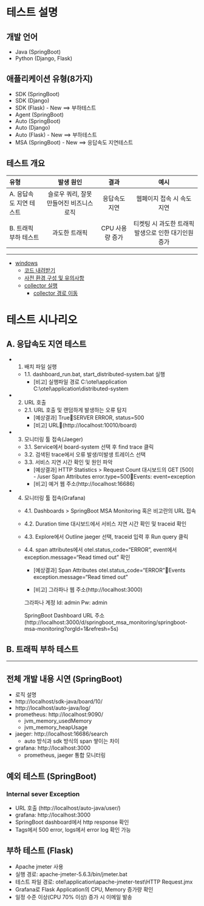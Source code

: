# 테스트 설명

## 개발 언어
- Java (SpringBoot)
- Python (Django, Flask)

## 애플리케이션 유형(8가지)
- SDK (SpringBoot)
- SDK (Django)
- SDK (Flask) - New ==> 부하테스트
- Agent (SpringBoot)
- Auto (SpringBoot)
- Auto (Django)
- Auto (Flask) - New ==> 부하테스트
- MSA (SpringBoot) - New ==> 응답속도 지연테스트

## 테스트 개요
| 유형 | 발생 원인 | 결과 | 예시 |
| :--- | :---: | :---: | :---: |
| A. 응답속도 지연 테스트 | 슬로우 쿼리, 잘못 만들어진 비즈니스 로직 | 응답속도 지연 | 웹페이지 접속 시 속도 지연 |
| B. 트래픽 부하 테스트 | 과도한 트래픽 | CPU 사용량 증가 | 티켓팅 시 과도한 트래픽 발생으로 인한 대기인원 증가 |

---


- [windows](#windows)
    * [코드 내려받기](#코드-내려받기)
    * [사전 환경 구성 및 유의사항](#사전-환경-구성-및-유의사항)
    * [collector 실행](#collector-실행)
        + [collector 경로 이동](#collector-경로-이동)




# 테스트 시나리오
## A. 응답속도 지연 테스트
- 1. 배치 파일 실행
    * 1.1. dashboard_run.bat, start_distributed-system.bat 실행
        + [비고] 실행파일 경로
		C:\otel\application
		C:\otel\application\distributed-system
- 2. URL 호출
    * 2.1. URL 호출 및 랜덤하게 발생하는 오류 탐지
        + [예상결과] TrueSERVER ERROR, status=500
        + [비고] URL(http://localhost:10010/board)
- 3. 모니터링 툴 접속(Jaeger)
    * 3.1. Service에서 board-system 선택 후 find trace 클릭
    * 3.2. 검색된 trace에서 오류 발생/미발생 트레이스 선택
    * 3.3. 서비스 지연 시간 확인 및 원인 파악
        + [예상결과]
		HTTP Statistics > Request Count 대시보드의 GET [500] - /user
		Span Attributes error.type=500Events: event=exception
        + [비고]
		예거 웹 주소(http://localhost:16686)
- 4. 모니터링 툴 접속(Grafana)
    * 4.1. Dashboards > SpringBoot MSA Monitoring 혹은 비고란의 URL 접속
    * 4.2. Duration time 대시보드에서 서비스 지연 시간 확인 및 traceid 확인
    * 4.3. Explore에서 Outline jaeger 선택, traceid 입력 후 Run query 클릭
    * 4.4. span attributes에서 otel.status_code=“ERROR”, event에서 exception.message=“Read timed out” 확인
        + [예상결과]
		 Span Attributes otel.status_code=“ERROR”Events
		 exception.message=“Read timed out”

        + [비고]
		 그라파나 웹 주소(http://localhost:3000)
	        
	 	 그라파나 계정
		 Id: admin
		 Pw: admin
	        
		 SpringBoot Dashboard URL 주소(http://localhost:3000/d/springboot_msa_monitoring/springboot-msa-monitoring?orgId=1&refresh=5s)







## B. 트래픽 부하 테스트


---
## 전체 개발 내용 시연 (SpringBoot)
- 로직 설명
- http://localhost/sdk-java/board/10/
- http://localhost/auto-java/log/
- prometheus: http://localhost:9090/
    - jvm_memory_usedMemory
    - jvm_memory_heapUsage
- jaeger: http://localhost:16686/search
    - auto 방식과 sdk 방식의 span 쌓이는 차이
- grafana: http://localhost:3000
    - prometheus, jaeger 통합 모니터링

## 예외 테스트 (SpringBoot)
### Internal sever Exception
- URL 호출 (http://localhost/auto-java/user/)
- grafana: http://localhost:3000
- SpringBoot dashboard에서 http response 확인
- Tags에서 500 error, logs에서 error log 확인 가능

## 부하 테스트 (Flask)
- Apache jmeter 사용
- 실행 경로: apache-jmeter-5.6.3/bin/jmeter.bat
- 테스트 파일 경로: otel\application\apache-jmeter-test\HTTP Request.jmx
- Grafana로 Flask Application의 CPU, Memory 증가량 확인
- 일정 수준 이상(CPU 70% 이상) 증가 시 이메일 발송
